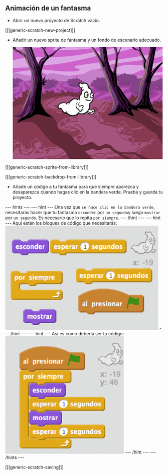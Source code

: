 ## Animación de un fantasma

+ Abrir un nuevo proyecto de Scratch vacío.

[[[generic-scratch-new-project]]]

+ Añadir un nuevo sprite de fantasma y un fondo de escenario adecuado.
    
    ![screenshot](images/ghost-ghost.png)

[[[generic-scratch-sprite-from-library]]]

[[[generic-scratch-backdrop-from-library]]]

+ Añade un código a tu fantasma para que siempre aparezca y desaparezca cuando hagas clic en la bandera verde. Prueba y guarda tu proyecto.

\--- hints \--- \--- hint \--- Una vez que `se hace clic en la bandera verde`, necesitarás hacer que tu fantasma `esconder` por `un segundo`y luego `mostrar` por `un segundo`. Es necesario que lo repita `por siempre`. \--- /hint \--- \--- hint \--- Aquí están los bloques de código que necesitarás: ![screenshot](images/ghost-appear-blocks.png) \--- /hint \--- \--- hint \--- Así es como debería ser tu código: ![screenshot](images/ghost-appear-code.png) \--- /hint \--- \--- /hints \---

[[[generic-scratch-saving]]]
